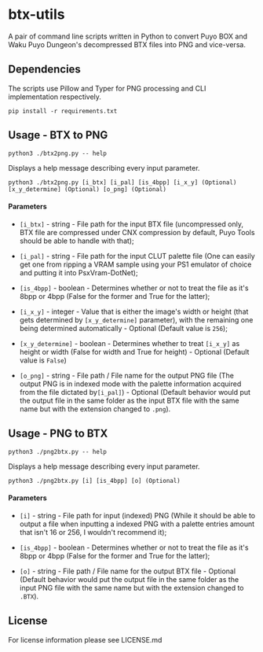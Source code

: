 # btx-utils
A pair of command line scripts written in Python to convert Puyo BOX and Waku Puyo Dungeon's decompressed BTX files into PNG and vice-versa.



Dependencies
-----

The scripts use Pillow and Typer for PNG processing and CLI implementation respectively.

```
pip install -r requirements.txt
```

Usage - BTX to PNG
-----

```
python3 ./btx2png.py -- help
```

Displays a help message describing every input parameter.

```
python3 ./btx2png.py [i_btx] [i_pal] [is_4bpp] [i_x_y] (Optional) [x_y_determine] (Optional) [o_png] (Optional)
```

#### Parameters

- `[i_btx]` - string - File path for the input BTX file (uncompressed only, BTX file are compressed under CNX compression by default, Puyo Tools should be able to handle with that);

- `[i_pal]` - string - File path for the input CLUT palette file (One can easily get one from ripping a VRAM sample using your PS1 emulator of choice and putting it into PsxVram-DotNet);

- `[is_4bpp]` - boolean - Determines whether or not to treat the file as it's 8bpp or 4bpp (False for the former and True for the latter);

- `[i_x_y]` - integer - Value that is either the image's width or height (that gets determined by `[x_y_determine]` parameter), with the remaining one being determined automatically  - Optional (Default value is `256`);

- `[x_y_determine]` - boolean - Determines whether to treat `[i_x_y]` as height or width (False for width and True for height) - Optional (Default value is `False`)

- `[o_png]` - string - File path / File name for the output PNG file (The output PNG is in indexed mode with the palette information acquired from  the file dictated by`[i_pal]`) - Optional (Default behavior would put the output file in the same folder as the input BTX file with the same name but with the extension changed to `.png`).

  <!-- -->

Usage - PNG to BTX
-----

```
python3 ./png2btx.py -- help
```

Displays a help message describing every input parameter.

```
python3 ./png2btx.py [i] [is_4bpp] [o] (Optional)
```

#### Parameters

- `[i]` - string - File path for input (indexed) PNG (While it should be able to output a file when inputting a indexed PNG with a palette entries amount that isn't 16 or 256, I wouldn't recommend it);

- `[is_4bpp]` - boolean - Determines whether or not to treat the file as it's 8bpp or 4bpp (False for the former and True for the latter);

- `[o]` - string - File path / File name for the output BTX file  - Optional (Default behavior would put the output file in the same folder as the input PNG file with the same name but with the extension changed to `.BTX`).

  <!-- -->

License
-----
    
For license information please see LICENSE.md
    
    



